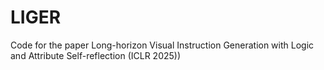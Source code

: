 # LIGER
Code for the paper Long-horizon Visual Instruction Generation with Logic and Attribute Self-reflection (ICLR 2025))
